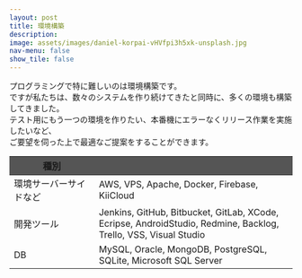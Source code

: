 ```yaml
---
layout: post
title: 環境構築
description: 
image: assets/images/daniel-korpai-vHVfpi3h5xk-unsplash.jpg
nav-menu: false
show_tile: false
---
```

<p>
プログラミングで特に難しいのは環境構築です。<br>
ですが私たちは、数々のシステムを作り続けてきたと同時に、多くの環境も構築してきました。<br>
テスト用にもう一つの環境を作りたい、本番機にエラーなくリリース作業を実施したいなど、<br>
ご要望を伺った上で最適なご提案をすることができます。</p>
<div class="table-wrapper" style="width: 100%;">
    <table class="alt" style="table-layout: fixed;">
        <thead>
            <tr  style="background-color:#555;">
                <th style="width:30%;">種別</th>
                <th style="width:70%;"></th>
            </tr>
        </thead>
        <tbody>
            <tr>
                <td>環境サーバーサイドなど</td>
                <td>AWS, VPS, Apache, Docker, Firebase, KiiCloud</td>
            </tr>
            <tr>
                <td>開発ツール</td>
                <td>Jenkins, GitHub, Bitbucket, GitLab, XCode, Ecripse, AndroidStudio, Redmine, Backlog, Trello, VSS, Visual Studio</td>
            </tr>
            <tr>
                <td>DB</td>
                <td>MySQL, Oracle, MongoDB, PostgreSQL, SQLite, Microsoft SQL Server </td>
            </tr>
        </tbody>
        <tfoot>
            <tr>
                <td colspan="2"></td>
            </tr>
        </tfoot>
    </table>
</div>


